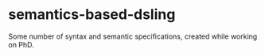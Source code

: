# semantics-based-dsling

Some number of syntax and semantic specifications, created while working on PhD.
